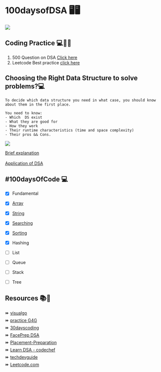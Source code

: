 # 100daysofDSA 🖥🖥

![](https://miro.medium.com/max/2560/1*sMryEXZVPKFjGNcfSzE8Mw.jpeg)
 
  

## Coding Practice 💻👩‍💻

1. 500 Question on DSA [Click here](https://drive.google.com/drive/folders/1YmxM3F7D0-23i9NbZ8kJ-slMKuPefEfT) <br>
2. Leetcode Best practice [click here](https://drive.google.com/drive/folders/1YmxM3F7D0-23i9NbZ8kJ-slMKuPefEfT) <br>


## Choosing the Right Data Structure to solve problems?💻

```
To decide which data structure you need in what case, you should know about them in the first place.

You need to know:
- Which  DS exist
- What they are good for
- How they work
- Their runtime characteristics (time and space complexity)
- Their pros && Cons.

```

![](https://www.hellocodeclub.com/wp-content/uploads/2020/05/diagram-data-structure-6-300x300-1.png)


[Brief explanation](https://www.careerdrill.com/blog/coding-interview/choosing-the-right-data-structure-to-solve-problems/)  <br>   
[Application of DSA](https://www.geeksforgeeks.org/real-time-application-of-data-structures/)

## #100daysOfCode 💻 
 
- [X] Fundamental
- [x] [Array](https://github.com/Aj7t/100daysofDSA/tree/main/Arrays)
- [x] [String](https://github.com/Aj7t/100daysofDSA/tree/main/Strings)
- [X] [Searching](https://github.com/Aj7t/100daysofDSA/tree/main/Searching)
- [X] [Sorting](https://github.com/Aj7t/100daysofDSA/tree/main/Sorting)
- [X] Hashing
- [ ] List 
- [ ] Queue
- [ ] Stack 
- [ ] Tree




## Resources 📚🧾

⏩ [visualgo](https://visualgo.net/en)  <br>
⏩ [practice G4G](https://practice.geeksforgeeks.org/explore/?page=1) <br>
⏩ [30dayscoding](https://30dayscoding.com/) <br>
⏩ [FacePrep DSA](https://www.faceprep.in/data-structures/) <br>
⏩ [Placement-Preparation](https://github.com/anushka23g/Complete-Placement-Preparation) <br>
⏩ [Learn DSA - codechef](https://www.codechef.com/certification/data-structures-and-algorithms/prepare) <br>
⏩ [techdevguide](https://techdevguide.withgoogle.com/resources)<br>
⏩ [Leetcode.com](https://leetcode.com/explore/learn/)
 

